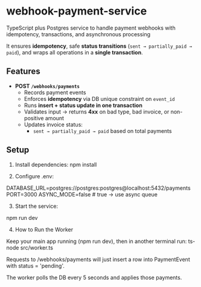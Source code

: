 # webhook-payment-service
TypeScript plus Postgres service to handle payment webhooks with idempotency, transactions, and asynchronous processing

It ensures **idempotency**, safe **status transitions** (`sent → partially_paid → paid`), and wraps all operations in a **single transaction**.  

## Features
- **POST `/webhooks/payments`**
  - Records payment events
  - Enforces **idempotency** via DB unique constraint on `event_id`
  - Runs **insert + status update in one transaction**
  - Validates input → returns **4xx** on bad type, bad invoice, or non-positive amount
  - Updates invoice status:
    - `sent → partially_paid → paid` based on total payments

## Setup
1. Install dependencies:
   npm install

2. Configure .env:

DATABASE_URL=postgres://postgres:postgres@localhost:5432/payments
PORT=3000
ASYNC_MODE=false   # true → use async queue

3. Start the service:

npm run dev

4. How to Run the Worker

Keep your main app running (npm run dev), then in another terminal run:
ts-node src/worker.ts

Requests to /webhooks/payments will just insert a row into PaymentEvent with status = 'pending'.

The worker polls the DB every 5 seconds and applies those payments.